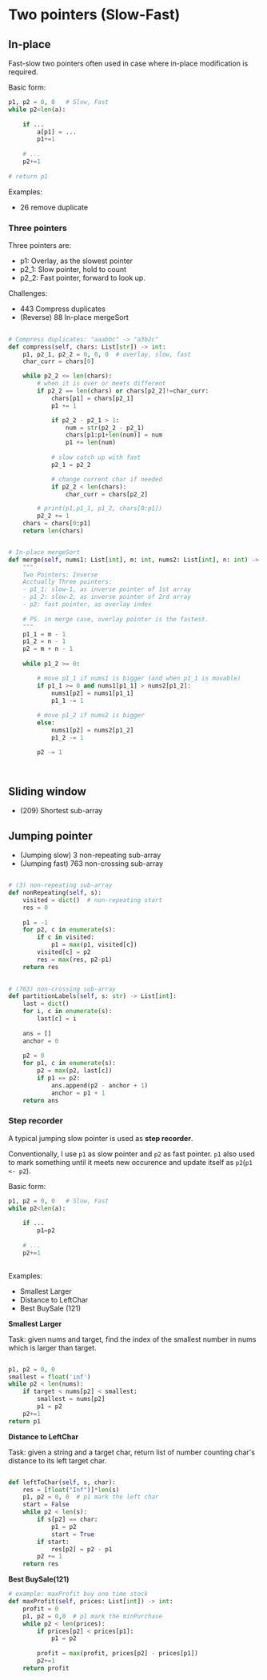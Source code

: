# Two pointers (Slow-Fast)

## In-place

Fast-slow two pointers often used in case where in-place modification is required.

Basic form:

```python
p1, p2 = 0, 0   # Slow, Fast
while p2<len(a):
    
    if ...
        a[p1] = ...
        p1+=1
    
    # ...
    p2+=1
    
# return p1
```

Examples:
- 26 remove duplicate


### Three pointers

Three pointers are:
- p1: Overlay, as the slowest pointer
- p2_1: Slow pointer, hold to count
- p2_2: Fast pointer, forward to look up.

Challenges:
- 443 Compress duplicates
- (Reverse) 88 In-place mergeSort

```python
        
# Compress duplicates: "aaabbc" -> "a3b2c"
def compress(self, chars: List[str]) -> int:
    p1, p2_1, p2_2 = 0, 0, 0  # overlay, slow, fast
    char_curr = chars[0]

    while p2_2 <= len(chars):
        # when it is over or meets different
        if p2_2 == len(chars) or chars[p2_2]!=char_curr:
            chars[p1] = chars[p2_1]
            p1 += 1

            if p2_2 - p2_1 > 1:
                num = str(p2_2 - p2_1)
                chars[p1:p1+len(num)] = num
                p1 += len(num)
            
            # slow catch up with fast
            p2_1 = p2_2

            # change current char if needed
            if p2_2 < len(chars):
                char_curr = chars[p2_2]

        # print(p1,p1_1, p1_2, chars[0:p1])
        p2_2 += 1
    chars = chars[0:p1]
    return len(chars)


# In-place mergeSort
def merge(self, nums1: List[int], m: int, nums2: List[int], n: int) -> None:
    """
    Two Pointers: Inverse 
    Acctually Three pointers:
    - p1_1: slow-1, as inverse pointer of 1st array
    - p1_2: slow-2, as inverse pointer of 2rd array
    - p2: fast pointer, as overlay index
    
    # PS. in merge case, overlay pointer is the fastest.
    """
    p1_1 = m - 1
    p1_2 = n - 1
    p2 = m + n - 1
    
    while p1_2 >= 0:

        # move p1_1 if nums1 is bigger (and when p1_1 is movable)
        if p1_1 >= 0 and nums1[p1_1] > nums2[p1_2]:
            nums1[p2] = nums1[p1_1]
            p1_1 -= 1
        
        # move p1_2 if nums2 is bigger
        else:
            nums1[p2] = nums2[p1_2]
            p1_2 -= 1

        p2 -= 1

        

```

## Sliding window

- (209) Shortest sub-array

## Jumping pointer
- (Jumping slow) 3 non-repeating sub-array
- (Jumping fast) 763 non-crossing sub-array

```python

# (3) non-repeating sub-array
def nonRepeating(self, s):
    visited = dict()  # non-repeating start
    res = 0
    
    p1 = -1
    for p2, c in enumerate(s):
        if c in visited:
            p1 = max(p1, visited[c])
        visited[c] = p2
        res = max(res, p2-p1)
    return res        
        

# (763) non-crossing sub-array
def partitionLabels(self, s: str) -> List[int]:
    last = dict()
    for i, c in enumerate(s):
        last[c] = i
    
    ans = []
    anchor = 0
    
    p2 = 0
    for p1, c in enumerate(s):
        p2 = max(p2, last[c])
        if p1 == p2:
            ans.append(p2 - anchor + 1)
            anchor = p1 + 1  
    return ans


```

### Step recorder

A typical jumping slow pointer is used as **step recorder**.

Conventionally, I use `p1` as slow pointer and `p2` as fast pointer.
`p1` also used to mark something until it meets new occurence and update itself as `p2`(`p1 <- p2`).

Basic form:

```python
p1, p2 = 0, 0   # Slow, Fast
while p2<len(a):
    
    if ...
        p1=p2
    
    # ...
    p2+=1
    
```

Examples:
- Smallest Larger
- Distance to LeftChar
- Best BuySale (121)


**Smallest Larger**

Task: given nums and target, find the index of the smallest number in nums which is larger than target.

```python

p1, p2 = 0, 0
smallest = float('inf')
while p2 < len(nums):
    if target < nums[p2] < smallest:
        smallest = nums[p2]
        p1 = p2
    p2+=1
return p1

```

**Distance to LeftChar**

Task: given a string and a target char, return list of number counting char's distance to its left target char.

```python

def leftToChar(self, s, char):
    res = [float("Inf")]*len(s)
    p1, p2 = 0, 0  # p1 mark the left char
    start = False
    while p2 < len(s):
        if s[p2] == char:
            p1 = p2
            start = True
        if start:
            res[p2] = p2 - p1
        p2 += 1
    return res

```


**Best BuySale(121)**

```python
# example: maxProfit buy one time stock
def maxProfit(self, prices: List[int]) -> int:
    profit = 0
    p1, p2 = 0,0  # p1 mark the minPurchase
    while p2 < len(prices):
        if prices[p2] < prices[p1]:
            p1 = p2
        
        profit = max(profit, prices[p2] - prices[p1])
        p2+=1
    return profit

```
